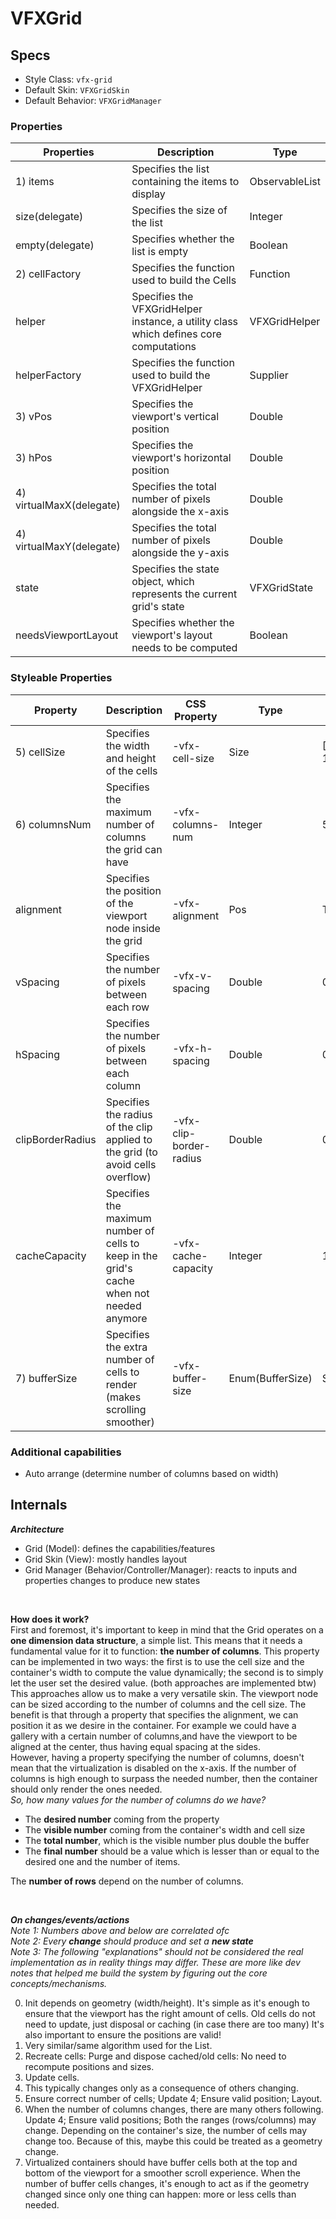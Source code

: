 [//]: @formatter:off

# VFXGrid

## Specs

- Style Class: `vfx-grid`
- Default Skin: `VFXGridSkin`
- Default Behavior: `VFXGridManager`

### Properties

| Properties               | Description                                                                           | Type           |
|--------------------------|---------------------------------------------------------------------------------------|----------------|
| 1) items                 | Specifies the list containing the items to display                                    | ObservableList |
| size(delegate)           | Specifies the size of the list                                                        | Integer        |
| empty(delegate)          | Specifies whether the list is empty                                                   | Boolean        |
| 2) cellFactory           | Specifies the function used to build the Cells                                        | Function       |
| helper                   | Specifies the VFXGridHelper instance, a utility class which defines core computations | VFXGridHelper  |
| helperFactory            | Specifies the function used to build the VFXGridHelper                                | Supplier       |
| 3) vPos                  | Specifies the viewport's vertical position                                            | Double         |
| 3) hPos                  | Specifies the viewport's horizontal position                                          | Double         |
| 4) virtualMaxX(delegate) | Specifies the total number of pixels alongside the x-axis                             | Double         |
| 4) virtualMaxY(delegate) | Specifies the total number of pixels alongside the y-axis                             | Double         |
| state                    | Specifies the state object, which represents the current grid's state                 | VFXGridState   |
| needsViewportLayout      | Specifies whether the viewport's layout needs to be computed                          | Boolean        |

### Styleable Properties

| Property         | Description                                                                               | CSS Property            | Type             | Default Value  |
|------------------|-------------------------------------------------------------------------------------------|-------------------------|------------------|----------------|
| 5) cellSize      | Specifies the width and height of the cells                                               | -vfx-cell-size          | Size             | [100.0, 100.0] |
| 6) columnsNum    | Specifies the maximum number of columns the grid can have                                 | -vfx-columns-num        | Integer          | 5              |
| alignment        | Specifies the position of the viewport node inside the grid                               | -vfx-alignment          | Pos              | TOP_LEFT       |
| vSpacing         | Specifies the number of pixels between each row                                           | -vfx-v-spacing          | Double           | 0.0            |
| hSpacing         | Specifies the number of pixels between each column                                        | -vfx-h-spacing          | Double           | 0.0            |
| clipBorderRadius | Specifies the radius of the clip applied to the grid (to avoid cells overflow)            | -vfx-clip-border-radius | Double           | 0.0            |
| cacheCapacity    | Specifies the maximum number of cells to keep in the grid's cache when not needed anymore | -vfx-cache-capacity     | Integer          | 10             |
| 7) bufferSize    | Specifies the extra number of cells to render (makes scrolling smoother)                  | -vfx-buffer-size        | Enum(BufferSize) | Standard(2)    |

### Additional capabilities

- Auto arrange (determine number of columns based on width)

## Internals

_**Architecture**_
- Grid (Model): defines the capabilities/features
- Grid Skin (View): mostly handles layout
- Grid Manager (Behavior/Controller/Manager): reacts to inputs and properties changes to produce new states

<br >

**How does it work?**  
First and foremost, it's important to keep in mind that the Grid operates on a **one dimension data structure**, a simple list.
This means that it needs a fundamental value for it to function: **the number of columns**. This property can be implemented
in two ways: the first is to use the cell size and the container's width to compute the value dynamically;
the second is to simply let the user set the desired value. (both approaches are implemented btw)  
This approaches allow us to make a very versatile skin. The viewport node can be sized according to the number of columns and
the cell size. The benefit is that through a property that specifies the alignment, we can position it as we desire in
the container. For example we could have a gallery with a certain number of columns,and have the viewport to be aligned
at the center, thus having equal spacing at the sides.  
However, having a property specifying the number of columns, doesn't mean that the virtualization is disabled on the x-axis.
If the number of columns is high enough to surpass the needed number, then the container should only render the ones needed.  
_So, how many values for the number of columns do we have?_  
- The **desired number** coming from the property
- The **visible number** coming from the container's width and cell size
- The **total number**, which is the visible number plus double the buffer
- The **final number** should be a value which is lesser than or equal to the desired one and the number of items.

The **number of rows** depend on the number of columns.

<br >

_**On changes/events/actions**_  
_Note 1: Numbers above and below are correlated ofc_  
_Note 2: Every **change** should produce and set a **new state**_  
_Note 3: The following "explanations" should not be considered the real implementation as in reality things may differ.
These are more like dev notes that helped me build the system by figuring out the core concepts/mechanisms._

0) Init depends on geometry (width/height). It's simple as it's enough to ensure that the viewport has the right amount of cells.
   Old cells do not need to update, just disposal or caching (in case there are too many)
   It's also important to ensure the positions are valid!
1) Very similar/same algorithm used for the List.
2) Recreate cells: Purge and dispose cached/old cells: No need to recompute positions and sizes.
3) Update cells.
4) This typically changes only as a consequence of others changing.
5) Ensure correct number of cells; Update 4; Ensure valid position; Layout.
6) When the number of columns changes, there are many others following. Update 4; Ensure valid positions;
   Both the ranges (rows/columns) may change. Depending on the container's size, the number of cells may change too.
   Because of this, maybe this could be treated as a geometry change.
7) Virtualized containers should have buffer cells both at the top and bottom of the viewport for a smoother scroll experience. 
   When the number of buffer cells changes, it's enough to act as if the geometry changed since only one thing can happen:
   more or less cells than needed.